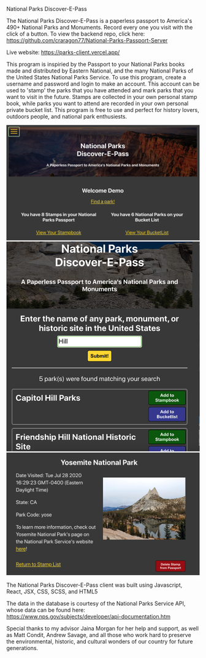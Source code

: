 National Parks Discover-E-Pass

The National Parks Discover-E-Pass is a paperless passport to America's 490+ National Parks and Monuments. Record every one you visit with the click of a button. To view the backend repo, click here: https://github.com/craragon77/National-Parks-Passport-Server

Live website: https://parks-client.vercel.app/

This program is inspiried by the Passport to your National Parks books made and distributed by Eastern National, and the many National Parks of the United States National Parks Service. To use this program, create a username and password and login to make an account. This account can be used to 'stamp' the parks that you have attended and mark parks that you want to visit in the future. Stamps are collected in your own personal stamp book, while parks you want to attend are recorded in your own personal private bucket list. This program is free to use and perfect for history lovers, outdoors people, and national park enthusiests.

![Dashboard Image](https://github.com/craragon77/National-Parks-Passport-Client/blob/master/src/pics/README-snapshot-4.jpg)
![Park Search Image](https://github.com/craragon77/National-Parks-Passport-Client/blob/master/src/pics/README-snapshot-3.jpg)
![Stamp Image](https://github.com/craragon77/National-Parks-Passport-Client/blob/master/src/pics/README-snapshot-2.jpg)

The National Parks Discover-E-Pass client was built using Javascript, React, JSX, CSS, SCSS, and HTML5

The data in the database is courtesy of the National Parks Service API, whose data can be found here: https://www.nps.gov/subjects/developer/api-documentation.htm

Special thanks to my advisor Jaina Morgan for her help and support, as well as Matt Condit, Andrew Savage, and all those who work hard to preserve the environmental, historic, and cultural wonders of our country for future generations. 

